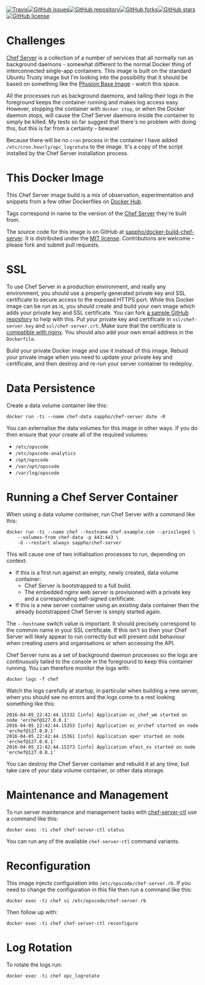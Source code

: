 [![Travis](https://img.shields.io/travis/sappho/docker-build-chef-server.svg?style=flat-square)](https://travis-ci.org/sappho/docker-build-chef-server)[![GitHub issues](https://img.shields.io/github/issues/sappho/docker-build-chef-server.svg?style=flat-square)](https://github.com/sappho/docker-build-chef-server/issues)[![GitHub repository](https://img.shields.io/badge/GitHub-master-blue.svg?style=flat-square)](https://github.com/sappho/docker-build-chef-server)[![GitHub forks](https://img.shields.io/github/forks/sappho/docker-build-chef-server.svg?style=flat-square)](https://github.com/sappho/docker-build-chef-server/network)[![GitHub stars](https://img.shields.io/github/stars/sappho/docker-build-chef-server.svg?style=flat-square)](https://github.com/sappho/docker-build-chef-server/stargazers)[![GitHub license](https://img.shields.io/badge/license-MIT-blue.svg?style=flat-square)](https://raw.githubusercontent.com/sappho/docker-build-chef-server/master/LICENSE)

# Challenges

[Chef Server](https://www.chef.io/chef/) is a collection of a number of services that all normally run as background daemons - somewhat different to the normal Docker thing of interconnected single-app containers. This image is built on the standard Ubuntu Trusty image but I'm looking into the possibility that it should be based on something like the [Phusion Base Image](http://phusion.github.io/baseimage-docker/) - watch this space.

All the processes run as background daemons, and tailing their logs in the foreground keeps the container running and makes log access easy. However, stopping the container with `docker stop`, or when the Docker daemon stops, will cause the Chef Server daemons inside the container to simply be killed. My tests so far suggest that there's no problem with doing this, but this is far from a certainty - beware!

Because there will be no `cron` process in the container I have added `/etc/cron.hourly/opc_logrotate` to the image. It's a copy of the script installed by the Chef Server installation process.

# This Docker Image

This Chef Server image build is a mix of observation, experimentation and snippets from a few other Dockerfiles on [Docker Hub](https://hub.docker.com/search/?isAutomated=0&isOfficial=0&page=1&pullCount=0&q=chef-server&starCount=0).

Tags correspond in name to the version of the [Chef Server](https://www.chef.io/chef/) they're built from.

The source code for this image is on GitHub at [sappho/docker-build-chef-server](https://github.com/sappho/docker-build-chef-server). It is distributed under the [MIT license](https://opensource.org/licenses/MIT). Contributions are welcome - please fork and submit pull requests.

# SSL

To use Chef Server in a production environment, and really any environment, you should use a properly generated private key and SSL certificate to secure access to the exposed HTTPS port. While this Docker image can be run as is, you should create and build your own image which adds your private key and SSL certificate. You can fork [a sample GitHub repository](https://github.com/sappho/docker-build-chef-server-ssl) to help with this. Put your private key and certificate in `ssl/chef-server.key` and `ssl/chef-server.crt`. Make sure that the certificate is [compatible with nginx](https://www.nginx.com/resources/admin-guide/nginx-ssl-termination/). You should also add your own email address in the `Dockerfile`.

Build your private Docker image and use it instead of this image. Rebuid your private image when you need to update your private key and certificate, and then destroy and re-run your server container to redeploy.

# Data Persistence

Create a data volume container like this:

    docker run -ti --name chef-data sappho/chef-server date -R

You can externalise the data volumes for this image in other ways. If you do then ensure that your create all of the required volumes:

* `/etc/opscode`
* `/etc/opscode-analytics`
* `/opt/opscode`
* `/var/opt/opscode`
* `/var/log/opscode`

# Running a Chef Server Container

When using a data volume container, run Chef Server with a command like this:

    docker run -ti --name chef --hostname chef.example.com --privileged \
        --volumes-from chef-data -p 443:443 \
        -d --restart always sappho/chef-server

This will cause one of two initialisation processes to run, depending on context:

* If this is a first run against an empty, newly created, data volume container:
    * Chef Server is bootstrapped to a full build.
    * The embedded nginx web server is provisioned with a private key and a corresponding self-signed certificate.
* If this is a new server container using an existing data container then the already bootstrapped Chef Server is simply started again.

The `--hostname` switch value is important. It should precisely correspond to the common name in your SSL certificate. If this isn't so then your Chef Server will likely appear to run correctly but will present odd behaviour when creating users and organisations or when accessing the API.

Chef Server runs as a set of background daemon processes so the logs are continuously tailed to the console in the foreground to keep this container running. You can therefore monitor the logs with:

    docker logs -f chef

Watch the logs carefully at startup, in particular when building a new server, when you should see no errors and the logs come to a rest looking something like this:

    2016-04-05_22:42:44.15332 [info] Application oc_chef_wm started on node 'erchef@127.0.0.1'
    2016-04-05_22:42:44.15353 [info] Application oc_erchef started on node 'erchef@127.0.0.1'
    2016-04-05_22:42:44.15361 [info] Application eper started on node 'erchef@127.0.0.1'
    2016-04-05_22:42:44.15373 [info] Application efast_xs started on node 'erchef@127.0.0.1'

You can destroy the Chef Server container and rebuild it at any time, but take care of your data volume container, or other data storage.

# Maintenance and Management

To run server maintenance and management tasks with [chef-server-ctl](https://docs.chef.io/ctl_chef_server.html) use a command like this:

    docker exec -ti chef chef-server-ctl status

You can run any of the available `chef-server-ctl` command variants.

# Reconfiguration

This image injects configuration into `/etc/opscode/chef-server.rb`. If you need to change the configuration in this file then run a command like this:

    docker exec -ti chef vi /etc/opscode/chef-server.rb

Then follow up with:

    docker exec -ti chef chef-server-ctl reconfigure

# Log Rotation

To rotate the logs run:

    docker exec -ti chef opc_logrotate
